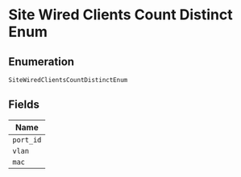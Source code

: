 
# Site Wired Clients Count Distinct Enum

## Enumeration

`SiteWiredClientsCountDistinctEnum`

## Fields

| Name |
|  --- |
| `port_id` |
| `vlan` |
| `mac` |

